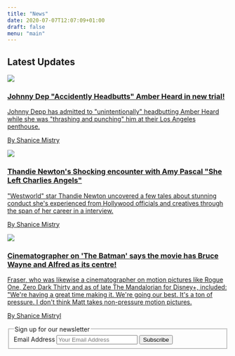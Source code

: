 ```yaml
---
title: "News"
date: 2020-07-07T12:07:09+01:00
draft: false
menu: "main"
---
```


<section class="mw7 center avenir">
  <h2 class="baskerville fw1 ph3 ph0-l">Latest Updates</h2>
  <article class="bt bb b--black-10">
    <a class="db pv4 ph3 ph0-l no-underline black dim" href="#0">
      <div class="flex flex-column flex-row-ns">
        <div class="pr3-ns mb4 mb0-ns w-100 w-40-ns">
          <img src="https://images.unsplash.com/photo-1521800641212-77d98bb90d21?ixlib=rb-1.2.1&ixid=eyJhcHBfaWQiOjEyMDd9&auto=format&fit=crop&w=900&q=60.">
        </div>
        <div class="w-100 w-60-ns pl3-ns">
          <h1 class="f3 fw1 baskerville mt0 lh-title">Johnny Dep "Accidently Headbutts" Amber Heard in new trial!</h1>
          <p class="f6 f5-l lh-copy">
            Johnny Depp has admitted to "unintentionally" headbutting Amber Heard while she was "thrashing and punching" him at their Los Angeles penthouse.
          </p>
          <p class="f6 lh-copy mv0">By Shanice Mistry</p>
        </div>
      </div>
    </a>
  </article>
  <article class="bb b--black-10">
    <a class="db pv4 ph3 ph0-l no-underline black dim" href="#0">
      <div class="flex flex-column flex-row-ns">
        <div class="pr3-ns mb4 mb0-ns w-100 w-40-ns">
          <img src="https://images.unsplash.com/photo-1482356432770-3a99f07aba35?ixlib=rb-1.2.1&ixid=eyJhcHBfaWQiOjEyMDd9&auto=format&fit=crop&w=2550&q=80">
        </div>
        <div class="w-100 w-60-ns pl3-ns">
          <h1 class="f3 fw1 baskerville mt0 lh-title">Thandie Newton's Shocking encounter with Amy Pascal "She Left Charlies Angels" </h1>
          <p class="f6 f5-l lh-copy">
            "Westworld" star Thandie Newton uncovered a few tales about stunning conduct she's experienced from Hollywood officials and creatives through the span of her career in a interview.
          </p>
          <p class="f6 lh-copy mv0">By Shanice Mistry</p>
        </div>
      </div>
    </a>
  </article>
  <article class="bb b--black-10">
    <a class="db pv4 ph3 ph0-l no-underline black dim" href="#0">
      <div class="flex flex-column flex-row-ns">
        <div class="pr3-ns mb4 mb0-ns w-100 w-40-ns">
          <img src="https://images.unsplash.com/photo-1588860939994-ce4f7a537f03?ixlib=rb-1.2.1&ixid=eyJhcHBfaWQiOjEyMDd9&auto=format&fit=crop&w=1234&q=80.">
        </div>
        <div class="w-100 w-60-ns pl3-ns">
          <h1 class="f3 fw1 baskerville mt0 lh-title">Cinematographer on 'The Batman' says the movie has  Bruce Wayne and Alfred as its centre!</h1>
          <p class="f6 f5-l lh-copy">
            Fraser, who was likewise a cinematographer on motion pictures like Rogue One, Zero Dark Thirty and as of late The Mandalorian for Disney+, included: "We're having a great time making it. We're going our best. It's a ton of pressure. I don't think Matt takes non-pressure motion pictures.
          </p>
          <p class="f6 lh-copy mv0">By Shanice Mistryl</p>
        </div>
      </div>
    </a>
  </article>
</section>

 <div class="pa4-l">
  <form class="bg-black mw7 center pa4 br2-ns ba b--black-10">
    <fieldset class="cf bn ma0 pa0">
      <legend class="pa0 f5 f4-ns mb3 white-80">Sign up for our newsletter</legend>
      <div class="cf">
        <label class="clip" for="email-address">Email Address</label>
        <input class="f6 f5-l input-reset bn fl black-80 bg-white pa3 lh-solid w-100 w-75-m w-80-l br2-ns br--left-ns" placeholder="Your Email Address" type="text" name="email-address" value="" id="email-address">
        <input class="f6 f5-l button-reset fl pv3 tc bn bg-animate bg-black-70 hover-bg-black white pointer w-100 w-25-m w-20-l br2-ns br--right-ns" type="submit" value="Subscribe">
      </div>
    </fieldset>
  </form>
</div>